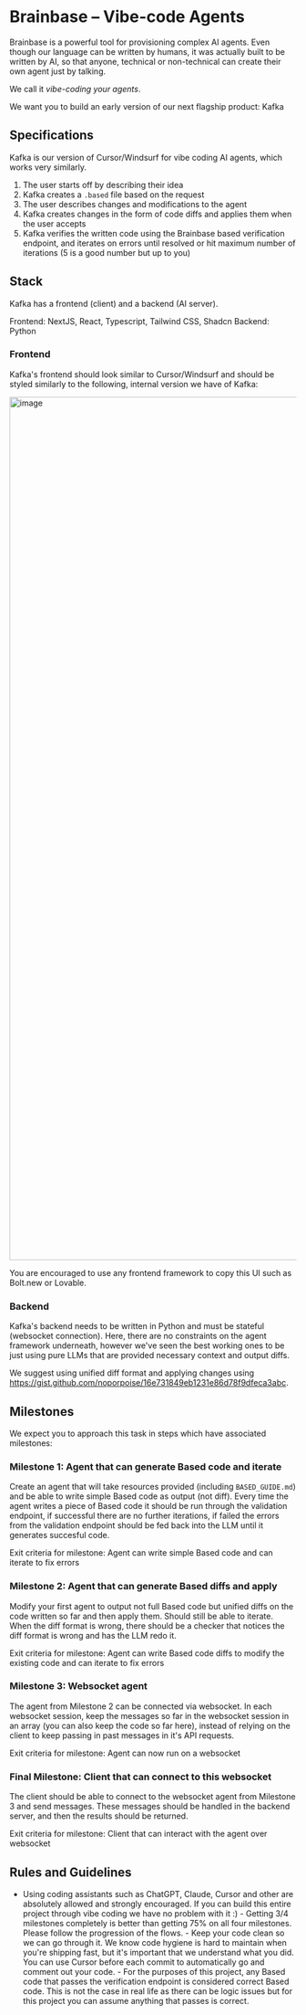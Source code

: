 # Brainbase – Vibe-code Agents
Brainbase is a powerful tool for provisioning complex AI agents. Even though our language can be written by humans, it was actually built to be written by AI, so that anyone, technical or non-technical can create their own agent just by talking.

We call it *vibe-coding your agents*.

We want you to build an early version of our next flagship product: Kafka

## Specifications
Kafka is our version of Cursor/Windsurf for vibe coding AI agents, which works very similarly.

1. The user starts off by describing their idea
2. Kafka creates a `.based` file based on the request
3. The user describes changes and modifications to the agent
4. Kafka creates changes in the form of code diffs and applies them when the user accepts
5. Kafka verifies the written code using the Brainbase based verification endpoint, and iterates on errors until resolved or hit maximum number of iterations (5 is a good number but up to you)

## Stack

Kafka has a frontend (client) and a backend (AI server).

Frontend: NextJS, React, Typescript, Tailwind CSS, Shadcn
Backend: Python

### Frontend
Kafka's frontend should look similar to Cursor/Windsurf and should be styled similarly to the following, internal version we have of Kafka:

<img width="1512" alt="image" src="https://github.com/user-attachments/assets/d8c13d2e-3147-4ded-b9cf-924f50673a8f" />

You are encouraged to use any frontend framework to copy this UI such as Bolt.new or Lovable.

### Backend
Kafka's backend needs to be written in Python and must be stateful (websocket connection). Here, there are no constraints on the agent framework underneath, however we've seen the best working ones to be just using pure LLMs that are provided necessary context and output diffs.

We suggest using unified diff format and applying changes using https://gist.github.com/noporpoise/16e731849eb1231e86d78f9dfeca3abc.

## Milestones
We expect you to approach this task in steps which have associated milestones:

### Milestone 1: Agent that can generate Based code and iterate
Create an agent that will take resources provided (including `BASED_GUIDE.md`) and be able to write simple Based code as output (not diff). Every time the agent writes a piece of Based code it should be run through the validation endpoint, if successful there are no further iterations, if failed the errors from the validation endpoint should be fed back into the LLM until it generates succesful code.

Exit criteria for milestone: Agent can write simple Based code and can iterate to fix errors

### Milestone 2: Agent that can generate Based diffs and apply
Modify your first agent to output not full Based code but unified diffs on the code written so far and then apply them. Should still be able to iterate. When the diff format is wrong, there should be a checker that notices the diff format is wrong and has the LLM redo it.

Exit criteria for milestone: Agent can write Based code diffs to modify the existing code and can iterate to fix errors

### Milestone 3: Websocket agent
The agent from Milestone 2 can be connected via websocket. In each websocket session, keep the messages so far in the websocket session in an array (you can also keep the code so far here), instead of relying on the client to keep passing in past messages in it's API requests.

Exit criteria for milestone: Agent can now run on a websocket

### Final Milestone: Client that can connect to this websocket
The client should be able to connect to the websocket agent from Milestone 3 and send messages. These messages should be handled in the backend server, and then the results should be returned.

Exit criteria for milestone: Client that can interact with the agent over websocket

## Rules and Guidelines
- Using coding assistants such as ChatGPT, Claude, Cursor and other are absolutely allowed and strongly encouraged. If you can build this entire project through vibe coding we have no problem with it :)
- Getting 3/4 milestones completely is better than getting 75% on all four milestones. Please follow the progression of the flows.
- Keep your code clean so we can go through it. We know code hygiene is hard to maintain when you're shipping fast, but it's important that we understand what you did. You can use Cursor before each commit to automatically go and comment out your code.
- For the purposes of this project, any Based code that passes the verification endpoint is considered correct Based code. This is not the case in real life as there can be logic issues but for this project you can assume anything that passes is correct.
